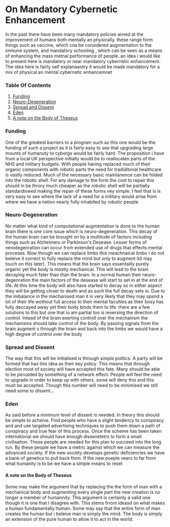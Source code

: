 # On Mandatory Cybernetic Enhancement

In the past there have been many mandatory policies aimed at the improvement of humans both mentally an physically. these range form things such as vaccine, which cna be considered augmentation to the immune system, and mandatory schooling , which can be seen as a means of enhancing the mass metnal performance of people. an idea i would like to present here is mandatory or near mandatory cybernetic enhancement. The idea here is fairly self explanaaotry it would be made mandatory for a mix of physical an mental cybernetic enhancemnet

### Table Of Contents

1. [Funding](#funding)
2. [Neuro-Degeneration](#neuro-degeneration)
3. [Spread and Dissent](#spread-and-dissent)
1. [Eden](#eden)
1. [A note on the Body of Theseus ](#a-note-on-the-body-of-theseus)
### Funding

One of the greatest barriers to a program such as this one would be the funding of such a project as it is fairly easy to see that upgrading large mounts of humanuty to cyborgs would be fairly hard. The proposition i have from a local UK perspective initially would be to reallocaten parts of the NHS and military budgets. With people having replaced much of their organic components with robotic parts the need for tradiditonal healthcare is vastly reduced. Much of the necessary basic maintanence can be folded into the robotic shell. For any damage to the form the cost to repair this should in be throry much cheaper as the robotic shell will be partially standardiswed making the repair of these forms vey simple. I feel that is is very easy to see where the lack of a need for a military would arise from where we have a nation nearly fully inhabited by robotic people.

### Neuro-Degeneration
No matter what kind of computational augmentation is done to the human brain there is one core issue which is neuro-degeneration. This decay of the human brain can be brought on by a multitude of factors including things such as Alzheimers or Parkinson's Desease. Lesser forms of nerodegenration can occur from extended use of drugs that effects mental proceses. Now though we can replace limbs this meachnaical limbs I do not beleive it correct to fully replace the mind but only to augment it(I may touch on this later). This means that the brain says essentailly purely organic yet the body is mostly mechanical. This will lead to the brain decaying much fater than than the brain. In a normal human their neuro-degenration the main factors of the desease will start to set in at the end of life. At this time the body will also have started to decay so in either aspect they will be getting closer to death and as such the full decay sets in. Due to the imbalance in the mechanised man it is very likely that they may spend a lot of their life wothout full access to their mental faculties as their bosy has fully deccayed away yet their body binds them to life. there are a few solutions to this but one that io am partial too is reversing the direction of control. Intead of the brain exerting controll over the mechanism the mechanisms should take control of the body. By passing signals from the brain augment s through the brain and back into the limbs we would have a high degree of control over the body

### Spread and Dissent

The way that this will be initialised is through simple politics. A party will be formed that has this idea as their key policy. This means that through election most of society will have accepted this fate. Many should be able to be perusded by something of a network effect. People will feel the need to upgrade in order to keep up with others. some will deny this and this must be accepted. Though this number will need to be minimised we still need some to dissent...

### Eden

As said before a minimum level of dissent is needed. In theory this should be simple to acheive. Find people who have a slight tendency to conspiracy and and use targeted advertising techniques to push them down a path of conspiracy and true fear of this process. Once the scheme has been taken international we should have enough dissenetetrs to form a small civilisation. These people are needed for this plan to succeed into the long run. By these people we have a metric against which we can measure the advanced society. If the new society develops genetic deficiencies we have a bank of genetics to pull back from. If the new poeple veers to far from what humanity is to be we have a simple means to reset

#### A note on the Body of Theseus 

Some may make the argument that by replacing the the form of man with a mechanical body and augmenting every single part the new creation is no longer a member of humannity. This argument is certainly a valid one though it is one that I disagree with. This stems frrom ideasd on what makes a human fundamentally human. Some may say that the entire form of man creates the human but i beleive man is simply the mind. The body is simply an extension of the pure human to allow it to act in the world.  